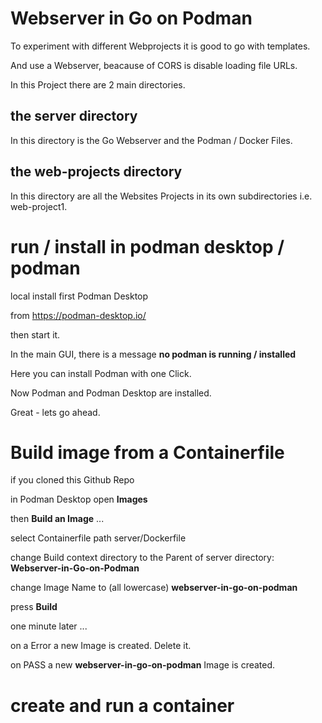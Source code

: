 # Webserver in Go on Podman

To experiment with different Webprojects it is good to go with templates.

And use a Webserver, beacause of CORS is disable loading file URLs.

In this Project there are 2 main directories.

## the **server** directory

In this directory is the Go Webserver and the Podman / Docker Files.

## the **web-projects** directory

In this directory are all the Websites Projects in its own subdirectories i.e. web-project1.

# run / install in podman desktop / podman

local install first Podman Desktop

from https://podman-desktop.io/

then start it.

In the main GUI, there is a message **no podman is running / installed**

Here you can install Podman with one Click.

Now Podman and Podman Desktop are installed.

Great - lets go ahead.

# Build image from a Containerfile

if you cloned this Github Repo

in Podman Desktop open **Images**

then **Build an Image** ...

select Containerfile path server/Dockerfile

change Build context directory to the Parent of server directory: **Webserver-in-Go-on-Podman**

change Image Name to (all lowercase) **webserver-in-go-on-podman**

press **Build**

one minute later ...

on a Error a new **<none>** Image is created. Delete it.

on PASS a new **webserver-in-go-on-podman** Image is created.



# create and run a container

